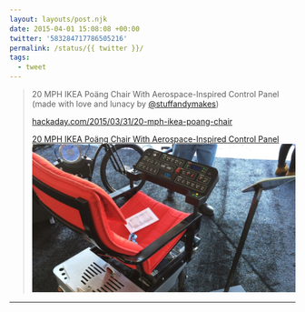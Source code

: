 ```yaml
---
layout: layouts/post.njk
date: 2015-04-01 15:08:08 +00:00
twitter: '583284717786505216'
permalink: /status/{{ twitter }}/
tags: 
  - tweet
---
```


> 20 MPH IKEA Poäng Chair With Aerospace-Inspired Control Panel (made with love and lunacy by [@stuffandymakes](https://twitter.com/stuffandymakes))
> 
> [hackaday.com/2015/03/31/20-mph-ikea-poang-chair](http://hackaday.com/2015/03/31/20-mph-ikea-poang-chair-with-aerospace-inspired-control-panel/)
> 
> [<span>20 MPH IKEA Poäng Chair With Aerospace-Inspired Control Panel</span> ![IKEA chair with a panel of controls](/img/ocmkiicontrolpanel051.webp)](http://hackaday.com/2015/03/31/20-mph-ikea-poang-chair-with-aerospace-inspired-control-panel/)

---
